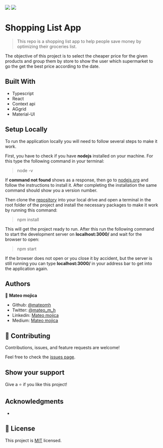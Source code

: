 ![](https://img.shields.io/badge/Typescript-informational) ![](https://img.shields.io/badge/React-9cf)

# Shopping List App

> This repo is a shopping list app to help people save money by optimizing their groceries list.


The objective of this project is to select the cheaper price for the given products and group them by store to show the user which supermarket to go the get the best price according to the date.

## Built With

- Typescript
- React
- Context api
- AGgrid
- Material-UI


## Setup Locally

To run the application locally you will need to follow several steps to make it work.

First, you have to check if you have **nodejs** installed on your machine. For this type the following command in your terminal:

> node -v

If **command not found** shows as a response, then go to [nodejs.org](https://nodejs.org/en/) and follow the instructions to install it. After completing the installation the same command should show you a version number.

Then clone the [repository](https://github.com/mateomh/shopping-list-frontend.git) into your local drive and open a terminal in the root folder of the project and install the necessary packages to make it work by running this command:

> npm install

This will get the project ready to run. After this run the following command to start the development server on **localhost:3000/** and wait for the browser to open:

> npm start

If the browser does not open or you close it by accident, but the server is still running you can type **localhost:3000/** in your address bar to get into the application again.


## Authors

👤 **Mateo mojica**

- Github: [@mateomh](https://github.com/mateomh)
- Twitter: [@mateo_m_h](https://twitter.com/mateo_m_h)
- Linkedin: [Mateo mojica](https://linkedin.com/mateo_mojica_hernandez)
- Medium: [Mateo mojica](https://medium.com/@mateo-mojica)


## 🤝 Contributing

Contributions, issues, and feature requests are welcome!

Feel free to check the [issues page](issues/).

## Show your support

Give a ⭐️ if you like this project!

## Acknowledgments

- 

## 📝 License

This project is [MIT](https://opensource.org/licenses/MIT) licensed.
